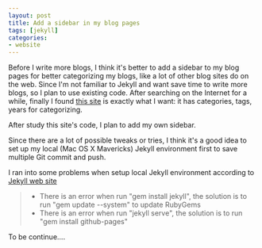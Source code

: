 ```yaml
---
layout: post
title: Add a sidebar in my blog pages
tags: [jekyll]
categories:
- website
---
```


Before I write more blogs, I think it's better to add a sidebar to my blog pages for better categorizing my blogs, like a lot of other blog sites do on the web. Since I'm not familiar to Jekyll and want save time to write more blogs, so I plan to use existing code. After searching on the Internet for a while, finally I found [this site](http://blankego.github.io/index.html) is exactly what I want: it has categories, tags, years for categorizing. 

After study this site's code, I plan to add my own sidebar. 

Since there are a lot of possible tweaks or tries, I think it's a good idea to set up my local (Mac OS X Mavericks) Jekyll environment first to save multiple Git commit and push. 

I ran into some problems when setup local Jekyll environment according to [Jekyll web site](http://jekyllrb.com/)

> * There is an error when run "gem install jekyll", the solution is to run "gem update --system" to update RubyGems
> * There is an error when run "jekyll serve", the solution is to run "gem install github-pages"

To be continue....

